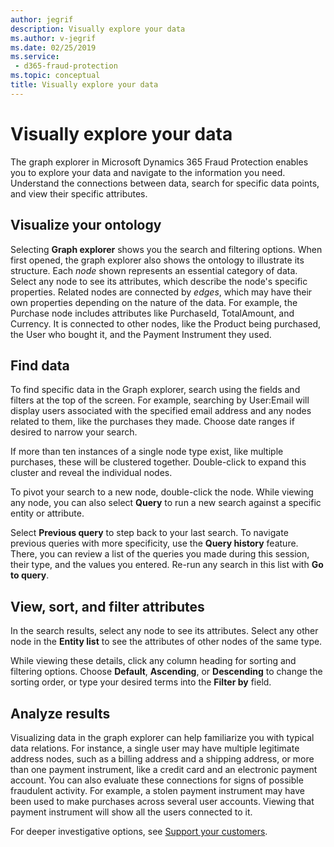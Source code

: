 ```yaml
---
author: jegrif
description: Visually explore your data
ms.author: v-jegrif
ms.date: 02/25/2019
ms.service:
 - d365-fraud-protection
ms.topic: conceptual
title: Visually explore your data
---
```



# Visually explore your data

The graph explorer in Microsoft Dynamics 365 Fraud Protection enables you to explore your data and navigate to the information you need. Understand the connections between data, search for specific data points, and view their specific attributes. 

## Visualize your ontology

Selecting **Graph explorer** shows you the search and filtering options. When first opened, the graph explorer also shows the ontology to illustrate its structure. Each *node* shown represents an essential category of data. Select any node to see its attributes, which describe the node's specific properties. Related nodes are connected by *edges*, which may have their own properties depending on the nature of the data. For example, the Purchase node includes attributes like PurchaseId, TotalAmount, and Currency. It is connected to other nodes, like the Product being purchased, the User who bought it, and the Payment Instrument they used.

## Find data

To find specific data in the Graph explorer, search using the fields and filters at the top of the screen. For example, searching by User:Email will display users associated with the specified email address and any nodes related to them, like the purchases they made. Choose date ranges if desired to narrow your search.

If more than ten instances of a single node type exist, like multiple purchases, these will be clustered together. Double-click to expand this cluster and reveal the individual nodes.

To pivot your search to a new node, double-click the node. While viewing any node, you can also select **Query** to run a new search against a specific entity or attribute.

Select **Previous query** to step back to your last search. To navigate previous queries with more specificity, use the **Query history** feature. There, you can review a list of the queries you made during this session, their type, and the values you entered. Re-run any search in this list with **Go to query**. 

## View, sort, and filter attributes 
In the search results, select any node to see its attributes. Select any other node in the **Entity list** to see the attributes of other nodes of the same type. 

While viewing these details, click any column heading for sorting and filtering options. Choose **Default**, **Ascending**, or **Descending** to change the sorting order, or type your desired terms into the **Filter by** field. 

## Analyze results

Visualizing data in the graph explorer can help familiarize you with typical data relations. For instance, a single user may have multiple legitimate address nodes, such as a billing address and a shipping address, or more than one payment instrument, like a credit card and an electronic payment account. You can also evaluate these connections for signs of possible fraudulent activity. For example, a stolen payment instrument may have been used to make purchases across several user accounts. Viewing that payment instrument will show all the users connected to it.

For deeper investigative options, see [Support your customers](customer-support.md). 
